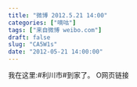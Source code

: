 ```yaml
---
title: "微博 2012.5.21 14:00"
categories: ["嘀咕"]
tags: ["来自微博 weibo.com"]
draft: false
slug: "CA5W1s"
date: "2012-05-21 14:00:00"
---
```


<p>我在这里:#利川市#到家了。 O网页链接 ​​​​</p>
